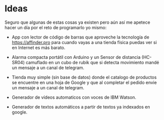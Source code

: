 # Ideas

Seguro que algunas de estas cosas ya existen pero aún así me apetece hacer un día por el reto de programarlo yo mismo:

- App con lector de código de barras que aproveche la tecnología de https://affinder.pro para cuando vayas a una tienda física puedas ver si en Internet es más barato.

- Alarma compacta portátil con Arduino y un Sensor de distancia (HC-SR04) camuflado en un cubo de rubik que si detecta movimiento mandé un mensaje a un canal de telegram.

- Tienda muy simple (sin base de datos) donde el catalogo de productos se encuentre en una hoja de Google y que al completar el pedido envie un mensaje a un canal de telegram.

- Generador de vídeos automaticos con voces de IBM Watson.

- Generador de textos automáticos a partir de textos ya indexados en google.
